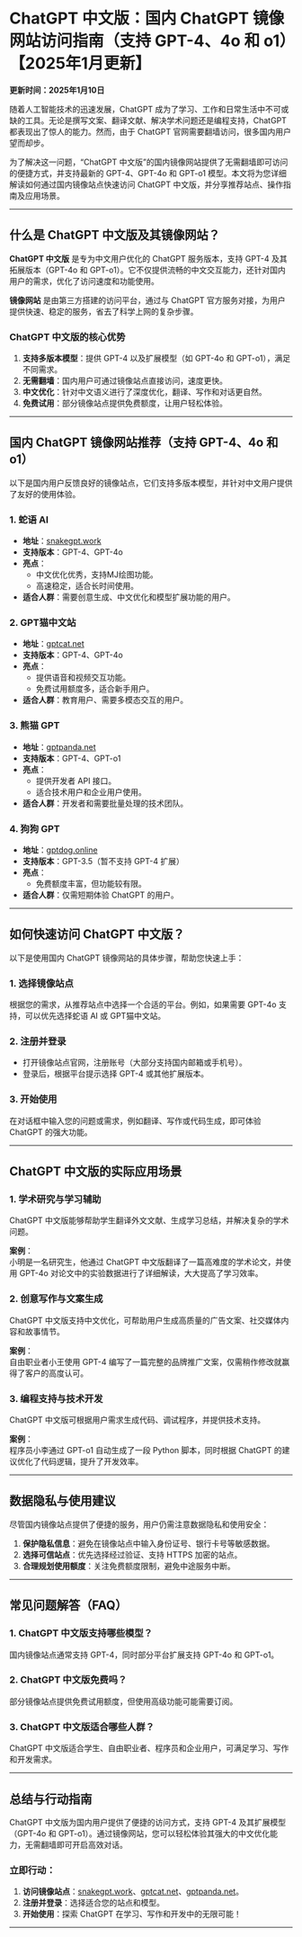 # ChatGPT 中文版：国内 ChatGPT 镜像网站访问指南（支持 GPT-4、4o 和 o1）【2025年1月更新】

**更新时间：2025年1月10日**

随着人工智能技术的迅速发展，ChatGPT 成为了学习、工作和日常生活中不可或缺的工具。无论是撰写文案、翻译文献、解决学术问题还是编程支持，ChatGPT 都表现出了惊人的能力。然而，由于 ChatGPT 官网需要翻墙访问，很多国内用户望而却步。

为了解决这一问题，“ChatGPT 中文版”的国内镜像网站提供了无需翻墙即可访问的便捷方式，并支持最新的 GPT-4、GPT-4o 和 GPT-o1 模型。本文将为您详细解读如何通过国内镜像站点快速访问 ChatGPT 中文版，并分享推荐站点、操作指南及应用场景。

---

## 什么是 ChatGPT 中文版及其镜像网站？

**ChatGPT 中文版** 是专为中文用户优化的 ChatGPT 服务版本，支持 GPT-4 及其拓展版本（GPT-4o 和 GPT-o1）。它不仅提供流畅的中文交互能力，还针对国内用户的需求，优化了访问速度和功能使用。

**镜像网站** 是由第三方搭建的访问平台，通过与 ChatGPT 官方服务对接，为用户提供快速、稳定的服务，省去了科学上网的复杂步骤。

### **ChatGPT 中文版的核心优势**
1. **支持多版本模型**：提供 GPT-4 以及扩展模型（如 GPT-4o 和 GPT-o1），满足不同需求。
2. **无需翻墙**：国内用户可通过镜像站点直接访问，速度更快。
3. **中文优化**：针对中文语义进行了深度优化，翻译、写作和对话更自然。
4. **免费试用**：部分镜像站点提供免费额度，让用户轻松体验。

---

## 国内 ChatGPT 镜像网站推荐（支持 GPT-4、4o 和 o1）

以下是国内用户反馈良好的镜像站点，它们支持多版本模型，并针对中文用户提供了友好的使用体验。

### **1. 蛇语 AI**
- **地址**：[snakegpt.work](https://snakegpt.work)
- **支持版本**：GPT-4、GPT-4o
- **亮点**：
  - 中文优化优秀，支持MJ绘图功能。
  - 高速稳定，适合长时间使用。
- **适合人群**：需要创意生成、中文优化和模型扩展功能的用户。

### **2. GPT猫中文站**
- **地址**：[gptcat.net](https://gptcat.net)
- **支持版本**：GPT-4、GPT-4o
- **亮点**：
  - 提供语音和视频交互功能。
  - 免费试用额度多，适合新手用户。
- **适合人群**：教育用户、需要多模态交互的用户。

### **3. 熊猫 GPT**
- **地址**：[gptpanda.net](https://ai-panda.xyz/login?invite_code=34137c47)
- **支持版本**：GPT-4、GPT-o1
- **亮点**：
  - 提供开发者 API 接口。
  - 适合技术用户和企业用户使用。
- **适合人群**：开发者和需要批量处理的技术团队。

### **4. 狗狗 GPT**
- **地址**：[gptdog.online](https://gptdog.online)
- **支持版本**：GPT-3.5（暂不支持 GPT-4 扩展）
- **亮点**：
  - 免费额度丰富，但功能较有限。
- **适合人群**：仅需短期体验 ChatGPT 的用户。

---

## 如何快速访问 ChatGPT 中文版？

以下是使用国内 ChatGPT 镜像网站的具体步骤，帮助您快速上手：

### **1. 选择镜像站点**
根据您的需求，从推荐站点中选择一个合适的平台。例如，如果需要 GPT-4o 支持，可以优先选择蛇语 AI 或 GPT猫中文站。

### **2. 注册并登录**
- 打开镜像站点官网，注册账号（大部分支持国内邮箱或手机号）。
- 登录后，根据平台提示选择 GPT-4 或其他扩展版本。

### **3. 开始使用**
在对话框中输入您的问题或需求，例如翻译、写作或代码生成，即可体验 ChatGPT 的强大功能。

---

## ChatGPT 中文版的实际应用场景

### **1. 学术研究与学习辅助**
ChatGPT 中文版能够帮助学生翻译外文文献、生成学习总结，并解决复杂的学术问题。

**案例**：  
小明是一名研究生，他通过 ChatGPT 中文版翻译了一篇高难度的学术论文，并使用 GPT-4o 对论文中的实验数据进行了详细解读，大大提高了学习效率。

### **2. 创意写作与文案生成**
ChatGPT 中文版支持中文优化，可帮助用户生成高质量的广告文案、社交媒体内容和故事情节。

**案例**：  
自由职业者小王使用 GPT-4 编写了一篇完整的品牌推广文案，仅需稍作修改就赢得了客户的高度认可。

### **3. 编程支持与技术开发**
ChatGPT 中文版可根据用户需求生成代码、调试程序，并提供技术支持。

**案例**：  
程序员小李通过 GPT-o1 自动生成了一段 Python 脚本，同时根据 ChatGPT 的建议优化了代码逻辑，提升了开发效率。

---

## 数据隐私与使用建议

尽管国内镜像站点提供了便捷的服务，用户仍需注意数据隐私和使用安全：

1. **保护隐私信息**：避免在镜像站点中输入身份证号、银行卡号等敏感数据。
2. **选择可信站点**：优先选择经过验证、支持 HTTPS 加密的站点。
3. **合理规划使用额度**：关注免费额度限制，避免中途服务中断。

---

## 常见问题解答（FAQ）

### **1. ChatGPT 中文版支持哪些模型？**
国内镜像站点通常支持 GPT-4，同时部分平台扩展支持 GPT-4o 和 GPT-o1。

### **2. ChatGPT 中文版免费吗？**
部分镜像站点提供免费试用额度，但使用高级功能可能需要订阅。

### **3. ChatGPT 中文版适合哪些人群？**
ChatGPT 中文版适合学生、自由职业者、程序员和企业用户，可满足学习、写作和开发需求。

---

## 总结与行动指南

ChatGPT 中文版为国内用户提供了便捷的访问方式，支持 GPT-4 及其扩展模型（GPT-4o 和 GPT-o1）。通过镜像网站，您可以轻松体验其强大的中文优化能力，无需翻墙即可开启高效对话。

### **立即行动**：
1. **访问镜像站点**：[snakegpt.work](https://snakegpt.work)、[gptcat.net](https://gptcat.net)、[gptpanda.net](https://gptpanda.net)。
2. **注册并登录**：选择适合您的站点和模型。
3. **开始使用**：探索 ChatGPT 在学习、写作和开发中的无限可能！

---


